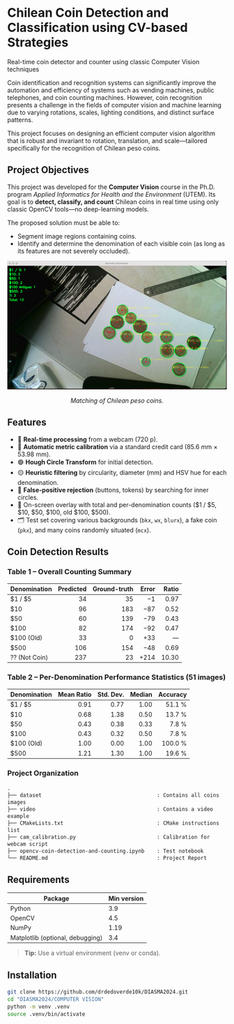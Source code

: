 # Chilean Coin Detection and Classification using CV-based Strategies
Real-time coin detector and counter using classic Computer Vision techniques

Coin identification and recognition systems can significantly improve the automation and efficiency of systems such as vending machines, public telephones, and coin counting machines. However, coin recognition presents a challenge in the fields of computer vision and machine learning due to varying rotations, scales, lighting conditions, and distinct surface patterns.

This project focuses on designing an efficient computer vision algorithm that is robust and invariant to rotation, translation, and scale—tailored specifically for the recognition of Chilean peso coins.

## Project Objectives
This project was developed for the **Computer Vision** course in the Ph.D. program *Applied Informatics for Health and the Environment* (UTEM). Its goal is to **detect, classify, and count** Chilean coins in real time using only classic OpenCV tools—no deep-learning models.

The proposed solution must be able to:
- Segment image regions containing coins.
- Identify and determine the denomination of each visible coin (as long as its features are not severely occluded).

<p align="center">
  <img src="dataset/11.png" alt="Chilean Coin Detection" width="600">
</p>

<p align="center">
  <em>
    Matching of Chilean peso coins.
  </em>
</p>

## Features
- 📸 **Real-time processing** from a webcam (720 p).  
- 🔵 **Automatic metric calibration** via a standard credit card (85.6 mm × 53.98 mm).  
- 🟢 **Hough Circle Transform** for initial detection.  
- 🟡 **Heuristic filtering** by circularity, diameter (mm) and HSV hue for each denomination.  
- 🔴 **False-positive rejection** (buttons, tokens) by searching for inner circles.  
- 📝 On-screen overlay with total and per-denomination counts ($1 / $5, $10, $50, $100, old $100, $500).  
- 🗂️ Test set covering various backgrounds (`bkx`, `wx`, `blurx`), a fake coin (`pkx`), and many coins randomly situated (`mcx`).

## Coin Detection Results

### Table 1 – Overall Counting Summary

| Denomination      | Predicted | Ground-truth | Error | Ratio |
|-------------------|----------:|-------------:|------:|------:|
| \$1 / \$5         | 34 | 35 | −1  | 0.97 |
| \$10              | 96 | 183 | −87 | 0.52 |
| \$50              | 60 | 139 | −79 | 0.43 |
| \$100             | 82 | 174 | −92 | 0.47 |
| \$100 (Old)       | 33 | 0  | +33 | — |
| \$500             | 106 | 154 | −48 | 0.69 |
| ?? (Not Coin)     | 237 | 23 | +214 | 10.30 |

### Table 2 – Per-Denomination Performance Statistics (51 images)

| Denomination      | Mean Ratio | Std. Dev. | Median | Accuracy |
|-------------------|-----------:|----------:|-------:|---------:|
| \$1 / \$5         | 0.91 | 0.77 | 1.00 | 51.1 % |
| \$10              | 0.68 | 1.38 | 0.50 | 13.7 % |
| \$50              | 0.43 | 0.38 | 0.33 | 7.8 % |
| \$100             | 0.43 | 0.32 | 0.50 | 7.8 % |
| \$100 (Old)       | 1.00 | 0.00 | 1.00 | 100.0 % |
| \$500             | 1.21 | 1.30 | 1.00 | 19.6 % |



### Project Organization

```
.
├── dataset                                     : Contains all coins images
├── video                                       : Contains a video example
├── CMakeLists.txt                              : CMake instructions list
├── cam_calibration.py                          : Calibration for webcam script
├── opencv-coin-detection-and-counting.ipynb    : Test notebook
└── README.md                                   : Project Report
```

## Requirements
| Package | Min version |
|---------|-------------|
| Python  | 3.9 |
| OpenCV  | 4.5 |
| NumPy   | 1.19 |
| Matplotlib (optional, debugging) | 3.4 |
> **Tip:** Use a virtual environment (venv or conda).

## Installation
```bash
git clone https://github.com/drdedoverde10k/DIASMA2024.git
cd "DIASMA2024/COMPUTER VISION"
python -m venv .venv
source .venv/bin/activate
```

